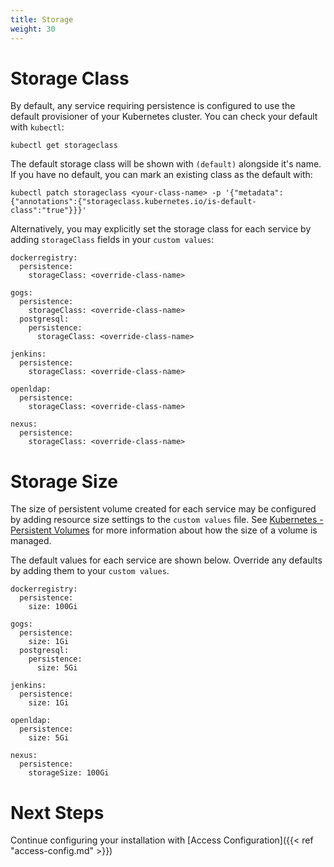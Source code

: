 ```yaml
---
title: Storage
weight: 30
---
```


# Storage Class

By default, any service requiring persistence is configured to use the default provisioner of your Kubernetes cluster. You can check your default with `kubectl`:

```
kubectl get storageclass
```

The default storage class will be shown with `(default)` alongside it's name. If you have no default, you can mark an existing class as the default with:

```
kubectl patch storageclass <your-class-name> -p '{"metadata": {"annotations":{"storageclass.kubernetes.io/is-default-class":"true"}}}'
```

Alternatively, you may explicitly set the storage class for each service by adding `storageClass` fields in your `custom values`:

```
dockerregistry:
  persistence:
    storageClass: <override-class-name>

gogs:
  persistence:
    storageClass: <override-class-name>
  postgresql:
    persistence:
      storageClass: <override-class-name>

jenkins:
  persistence:
    storageClass: <override-class-name>

openldap:
  persistence:
    storageClass: <override-class-name>

nexus:
  persistence:
    storageClass: <override-class-name>
```

# Storage Size

The size of persistent volume created for each service may be configured by adding resource size settings to the `custom values` file. See [Kubernetes - Persistent Volumes](https://kubernetes.io/docs/concepts/storage/persistent-volumes/#persistent-volumes) for more information about how the size of a volume is managed.

The default values for each service are shown below. Override any defaults by adding them to your `custom values`.

```
dockerregistry:
  persistence:
    size: 100Gi

gogs:
  persistence:
    size: 1Gi
  postgresql:
    persistence:
      size: 5Gi

jenkins:
  persistence:
    size: 1Gi

openldap:
  persistence:
    size: 5Gi

nexus:
  persistence:
    storageSize: 100Gi
```

# Next Steps

Continue configuring your installation with [Access Configuration]({{< ref "access-config.md" >}})

